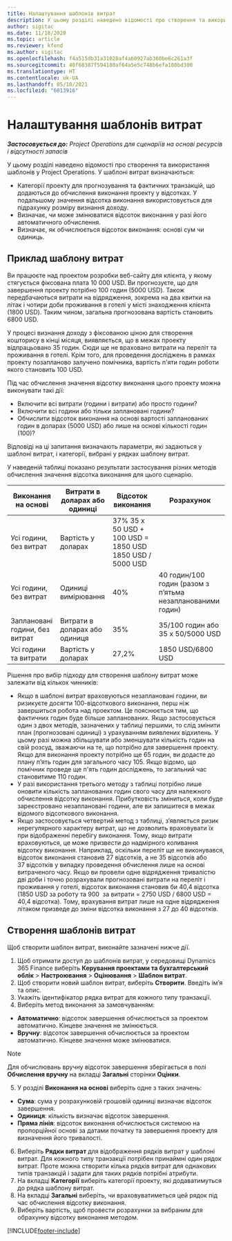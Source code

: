 ```yaml
---
title: Налаштування шаблонів витрат
description: У цьому розділі наведено відомості про створення та використання шаблонів у Project Operations.
author: sigitac
ms.date: 11/18/2020
ms.topic: article
ms.reviewer: kfend
ms.author: sigitac
ms.openlocfilehash: f4a515db31a31028af4a60927ab360be6c261a3f
ms.sourcegitcommit: 40f68387f594180af64a5e5c748b6efa188bd300
ms.translationtype: HT
ms.contentlocale: uk-UA
ms.lasthandoff: 05/10/2021
ms.locfileid: "6013916"
---
```

# <a name="set-up-cost-templates"></a>Налаштування шаблонів витрат

_**Застосовується до:** Project Operations для сценаріїв на основі ресурсів і відсутності запасів_


У цьому розділі наведено відомості про створення та використання шаблонів у Project Operations. У шаблоні витрат визначаються:

- Категорії проекту для прогнозування та фактичних транзакцій, що додаються до обчислення виконання проекту у відсотках. У подальшому значення відсотка виконання використовується для підрахунку розміру визнання доходу.
- Визначає, чи може змінюватися відсоток виконання у разі його автоматичного обчислення.
- Визначає, як обчислюється відсоток виконання: основі сум чи одиниць.

## <a name="cost-template-example"></a>Приклад шаблону витрат

Ви працюєте над проектом розробки веб-сайту для клієнта, у якому стягується фіксована плата 10 000 USD. Ви прогнозуєте, що для завершення проекту потрібно 100 годин (5000 USD). Також передбачаються витрати на відрядження, зокрема на два квитки на літак і чотири доби проживання в готелі у місті знаходження клієнта (1800 USD). Таким чином, загальна прогнозована вартість становить 6800 USD.

У процесі визнання доходу з фіксованою ціною для створення кошторису в кінці місяця, виявляється, що в межах проекту відпрацьовано 35 годин. Сюди ще не враховано витрати на переліт та проживання в готелі. Крім того, для проведення досліджень в рамках проекту позапланово залучено помічника, вартість п'яти годин роботи якого становить 100 USD.

Під час обчислення значення відсотку виконання цього проекту можна виконувати такі дії:

- Включити всі витрати (години і витрати) або просто години?
- Включити всі години або тільки заплановані години?
- Обчислити відсоток виконання на основі вартості запланованих годин в доларах (5000 USD) або лише на основі кількості годин (100)?

Відповіді на ці запитання визначають параметри, які задаються у шаблоні витрат, і категорії, вибрані у рядках шаблону витрат.

У наведеній таблиці показано результати застосування різних методів обчислення значення відсотка виконання для цього сценарію.

| Виконання на основі | Витрати в доларах або одиниці | Відсоток виконання | Розрахунок |
| --- | --- | --- | --- |
| Усі години, без витрат | Вартість у доларах | 37% 35 x 50 USD + 100 USD = 1850 USD 1850 USD / 5000 USD |
| Усі години, без витрат | Одиниці вимірювання | 40% | 40 годин/100 годин (разом з п’ятьма незапланованими годин) |
| Заплановані години, без витрат | Витрати в доларах або одиниця | 35% | 35/100 годин або 35 x 50/5000 USD |
| Усі години та витрати | Вартість у доларах | 27,2% | 1850 USD/6800 USD |

Рішення про вибір підходу для створення шаблону витрат може залежати від кількох чинників:

- Якщо в шаблоні витрат враховуються незаплановані години, ви ризикуєте досягти 100-відсоткового виконання, перш ніж завершиться робота над проектом. Це пояснюється тим, що фактичних годин буде більше запланованих. Якщо застосовується один з двох методів, зазначених у таблиці першими, то слід змінити план (прогнозовані одиниці) з урахуванням виявлених відхилень. У цьому разі можна збільшувати або зменшувати кількість годин на свій розсуд, зважаючи на те, що потрібно для завершення проекту. Якщо для виконання проекту потрібно ще 65 годин, ви додасте до плану п’ять годин для загального часу 105. Якщо відомо, що помічник проведе ще п'ять годин досліджень, то загальний час становитиме 110 годин.
- У разі використання третього методу з таблиці потрібно лише оновити кількість запланованих годин свого часу для належного обчислення відсотку виконання. Прибутковість зміниться, коли буде зареєстровано незаплановані години, але ви залишитеся в межах відомого відсоткового виконання.
- Якщо застосовується четвертий метод з таблиці, з’являється ризик нерегулярного характеру витрат, що не дозволить враховувати їх при відображенні перебігу виконання. Тому, якщо витрати враховуються, це може призвести до надмірного коливання відсотку виконання. Наприклад, оскільки переліт ще не виконувався, відсоток виконання становив 27 відсотків, а не 35 відсотків або 37 відсотків у випадку проведення обчислення лише на основі витраченого часу. Якщо ви провели одне відрядження тривалістю дві доби і точно розрахували прогнозовані витрати на переліт і проживання у готелі, відсоток виконання становив би 40,4 відсотка (1850 USD за роботу та 900  за витрати = 2750 USD / 6800 USD = 40,4 відсотка). Тому, врахування витрат лише на одне відрядження літаком призведе до зміни відсотка виконання з 27 до 40 відсотків.

## <a name="create-cost-templates"></a>Створення шаблонів витрат
Щоб створити шаблон витрат, виконайте зазначені нижче дії.

1. Щоб отримати доступ до шаблонів витрат, у середовищі Dynamics 365 Finance виберіть **Керування проектами та бухгалтерський облік** > **Настроювання** > **Оцінювання** > **Шаблон витрат**.
2. Щоб створити новий шаблон витрат, виберіть **Створити**. Введіть ім’я та опис.
3. Укажіть ідентифікатор рядка витрат для кожного типу транзакції.
4. Виберіть метод виконання за замовчуванням:

  - **Автоматично**: відсоток завершення обчислюється за проектом автоматично. Кінцеве значення не змінюється.
  - **Вручну**: відсоток завершення обчислюється за проектом автоматично. Кінцеве значення може змінюватися.

  > [!NOTE]
  > Для обчислювань вручну відсоток завершення зберігається в полі **Обчислення вручну** на вкладці **Загальні** сторінки **Оцінки**.

5. У розділі **Виконання на основі** виберіть одне з таких значень:

  - **Сума**: сума у розрахунковій грошовій одиниці визначає відсоток завершення.
  - **Одиниця**: кількість визначає відсоток завершення.
  - **Пряма лінія**: відсоток виконання обчислюється системою на пропорційної основі за датами початку та завершення проекту для визначення його тривалості.

6. Виберіть **Рядки витрат** для відображення рядків витрат у шаблоні витрат. Для кожного типу транзакції потрібен принаймні один рядок витрат. Проте можна створити кілька рядків витрат для однакових типів транзакцій і задати для таких рядків потрібні атрибути.
7. На вкладці **Категорії** виберіть категорії проекту, які додаватимуться до рядка шаблону витрат.
8. На вкладці **Загальні** виберіть, чи враховуватиметься цей рядок під час обчислення відсотку виконання.
9. Виберіть вартість, щоб провести розрахунки за вибраним для обрахунку відсотку виконання методом.


[!INCLUDE[footer-include](../includes/footer-banner.md)]